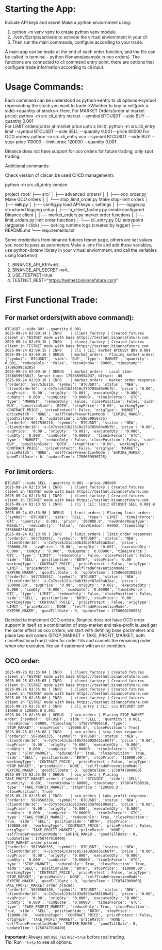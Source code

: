 
 # Starting the App:
 Include API keys and secret
 Make a python enviornment using:
  1. python -m venv venv   to create python venv module
  2. ./venv/Scripts/activate  to activate the virtual enviornment in your cli
  3. Then run the main commands, configure according to your trade.

A main app can be made at the end of each order function, and the file can be called in terminal - python filename(example in oco orders).
The functions are connected to cli command entry point, there are options that configure trade information according to cli input. 

# Usage Commands:
Each command can be understood as python->entry to cli options->symbol representing the stock you want to trade->Whether to buy or sell(pick a side)->quantity of stocks->
Here, 
For MARKET Orders(order at market price):
python -m src.cli_entry market --symbol BTCUSDT --side BUY --quantity 0.001       
For LIMIT orders(order at market price upto a limit):
python -m src.cli_entry limit --symbol BTCUSDT --side SELL --quantity 0.001 --price 60000
For OCO orders:
python -m src.cli_entry oco --symbol BTCUSDT --side BUY --stop-price 110000 --limit-price 120000 --quantity 0.001


Binance does not have support for oco orders for future trading, only spot trading.


Additional commands:

Check version of cli(can be used CI/CD management):

python -m src.cli_entry version





project_root/
├── src/
│   ├── advanced_orders/
│   │    ├── oco_order.py           Make OCO orders
│   │    └── stop_limit_order.py    Make stop-limit orders
│   ├── __init__.py
│   ├── config.py              load API keys + settings
│   ├── logger.py              structured logging setup
│   ├── b_client_factory.py    create configured Binance client
│   ├── market_orders.py       market order functions
│   ├── limit_orders.py        limit order functions
│   └── cli_entry.py                 CLI entrypoint (argparse / click)
├── bot.log                    runtime logs (created by logger)
├── README.md
└── requirements.txt

Some credentials from binance futures tesnet page, others are set values you need to pass as parameters
Make a .env file and add these variables, use python-dotenv library in your virtual enviornment, and call the variables using load.env().

1. BINANCE_API_KEY=d6........
2. BINANCE_API_SECRET=w4...
3. USE_TESTNET=true
4. TESTNET_REST="https://testnet.binancefuture.com"



# First Functional Trade:

## For market orders(with above command):
```
BTCUSDT --side BUY --quantity 0.001
2025-09-24 02:09:14 | INFO    | client_factory | Created futures client in TESTNET mode with base https://testnet.binancefuture.com
2025-09-24 02:09:15 | INFO    | client_factory | Created futures client in TESTNET mode with base https://testnet.binancefuture.com
2025-09-24 02:09:15 | INFO    | cli | CLI: market BTCUSDT BUY 0.001
2025-09-24 02:09:16 | DEBUG   | market_orders | Placing market order: {'symbol': 'BTCUSDT', 'side': 'BUY', 'type': 'MARKET', 'quantity': 0.001, 'reduceOnly': 'false', 'recvWindow': 60000, 'timestamp': 1758659956285}
2025-09-24 02:09:16 | DEBUG   | market_orders | Local time: 1758659955017, Server time: 1758659954937, Offset: -80
2025-09-24 02:09:16 | INFO    | market_orders | market_order response: {'orderId': 5677536210, 'symbol': 'BTCUSDT', 'status': 'NEW', 'clientOrderId': 'x-Cb7ytekJ1b23510c279785b80e9bfb', 'price': '0.00', 'avgPrice': '0.00', 'origQty': '0.001', 'executedQty': '0.000', 'cumQty': '0.000', 'cumQuote': '0.00000', 'timeInForce': 'GTC', 'type': 'MARKET', 'reduceOnly': False, 'closePosition': False, 'side': 'BUY', 'positionSide': 'BOTH', 'stopPrice': '0.00', 'workingType': 'CONTRACT_PRICE', 'priceProtect': False, 'origType': 'MARKET', 'priceMatch': 'NONE', 'selfTradePreventionMode': 'EXPIRE_MAKER', 'goodTillDate': 0, 'updateTime': 1758659956725}
{'orderId': 5677536210, 'symbol': 'BTCUSDT', 'status': 'NEW', 'clientOrderId': 'x-Cb7ytekJ1b23510c279785b80e9bfb', 'price': '0.00', 'avgPrice': '0.00', 'origQty': '0.001', 'executedQty': '0.000', 'cumQty': '0.000', 'cumQuote': '0.00000', 'timeInForce': 'GTC', 'type': 'MARKET', 'reduceOnly': False, 'closePosition': False, 'side': 'BUY', 'positionSide': 'BOTH', 'stopPrice': '0.00', 'workingType': 'CONTRACT_PRICE', 'priceProtect': False, 'origType': 'MARKET', 'priceMatch': 'NONE', 'selfTradePreventionMode': 'EXPIRE_MAKER', 'goodTillDate': 0, 'updateTime': 1758659956725}
```
## For limit orders:
```
BTCUSDT --side SELL --quantity 0.001 --price 200000   
2025-09-24 02:13:54 | INFO    | client_factory | Created futures client in TESTNET mode with base https://testnet.binancefuture.com
2025-09-24 02:13:54 | INFO    | client_factory | Created futures client in TESTNET mode with base https://testnet.binancefuture.com
2025-09-24 02:13:55 | INFO    | cli | CLI: limit BTCUSDT SELL 0.001 @ 200000.0
2025-09-24 02:13:56 | DEBUG   | limit_orders | Placing limit order: {'symbol': 'BTCUSDT', 'side': 'SELL', 'type': 'LIMIT', 'timeInForce': 'GTC', 'quantity': 0.001, 'price': '200000.0', 'newOrderRespType': 'RESULT', 'reduceOnly': 'false', 'recvWindow': 60000, 'timestamp': 1758660236106}
2025-09-24 02:13:56 | INFO    | limit_orders | limit_order response: {'orderId': 5677539917, 'symbol': 'BTCUSDT', 'status': 'NEW', 'clientOrderId': 'x-Cb7ytekJ21cc64b33bef07a95ab2ba', 'price': '200000.00', 'avgPrice': '0.00', 'origQty': '0.001', 'executedQty': '0.000', 'cumQty': '0.000', 'cumQuote': '0.00000', 'timeInForce': 'GTC', 'type': 'LIMIT', 'reduceOnly': False, 'closePosition': False, 'side': 'SELL', 'positionSide': 'BOTH', 'stopPrice': '0.00', 'workingType': 'CONTRACT_PRICE', 'priceProtect': False, 'origType': 'LIMIT', 'priceMatch': 'NONE', 'selfTradePreventionMode': 'EXPIRE_MAKER', 'goodTillDate': 0, 'updateTime': 1758660236553}
{'orderId': 5677539917, 'symbol': 'BTCUSDT', 'status': 'NEW', 'clientOrderId': 'x-Cb7ytekJ21cc64b33bef07a95ab2ba', 'price': '200000.00', 'avgPrice': '0.00', 'origQty': '0.001', 'executedQty': '0.000', 'cumQty': '0.000', 'cumQuote': '0.00000', 'timeInForce': 'GTC', 'type': 'LIMIT', 'reduceOnly': False, 'closePosition': False, 'side': 'SELL', 'positionSide': 'BOTH', 'stopPrice': '0.00', 'workingType': 'CONTRACT_PRICE', 'priceProtect': False, 'origType': 'LIMIT', 'priceMatch': 'NONE', 'selfTradePreventionMode': 'EXPIRE_MAKER', 'goodTillDate': 0, 'updateTime': 1758660236553}
```

Decided to implement  OCO orders. Binance does not have OCO order support in itself so a combination of stop-market and take-profit is used get the same effect as oco orders, we start with defining base parameters and  place two exit orders (STOP_MARKET + TAKE_PROFIT_MARKET, both closePosition=True).Listen for order fills and cancels the remaining order when one executes. like an if statement with an or condition.


## OCO order:
```
2025-09-25 02:35:04 | INFO    | client_factory | Created futures client in TESTNET mode with base https://testnet.binancefuture.com
2025-09-25 02:35:05 | INFO    | client_factory | Created futures client in TESTNET mode with base https://testnet.binancefuture.com
2025-09-25 02:35:06 | INFO    | client_factory | Created futures client in TESTNET mode with base https://testnet.binancefuture.com
2025-09-25 02:35:06 | INFO    | client_factory | Created futures client in TESTNET mode with base https://testnet.binancefuture.com
2025-09-25 02:35:07 | INFO    | cli_entry | CLI: oco BTCUSDT BUY 110000.0 120000.0 0.001
2025-09-25 02:35:08 | DEBUG   | oco_orders | Placing STOP_MARKET order: {'symbol': 'BTCUSDT', 'side': 'SELL', 'quantity': 0.001, 'recvWindow': 60000, 'timestamp': 1758747909518, 'type': 'STOP_MARKET', 'stopPrice': '110000.0', 'closePosition': True}
2025-09-25 02:35:08 | INFO    | oco_orders | stop_loss response: {'orderId': 5678560335, 'symbol': 'BTCUSDT', 'status': 'NEW', 'clientOrderId': 'x-Cb7ytekJc3aa19572e0928d31c60f4', 'price': '0.00', 'avgPrice': '0.00', 'origQty': '0.000', 'executedQty': '0.000', 'cumQty': '0.000', 'cumQuote': '0.00000', 'timeInForce': 'GTC', 'type': 'STOP_MARKET', 'reduceOnly': True, 'closePosition': True, 'side': 'SELL', 'positionSide': 'BOTH', 'stopPrice': '110000.00', 'workingType': 'CONTRACT_PRICE', 'priceProtect': False, 'origType': 'STOP_MARKET', 'priceMatch': 'NONE', 'selfTradePreventionMode': 'EXPIRE_MAKER', 'goodTillDate': 0, 'updateTime': 1758747909960}
2025-09-25 02:35:08 | DEBUG   | oco_orders | Placing TAKE_PROFIT_MARKET order: {'symbol': 'BTCUSDT', 'side': 'SELL', 'quantity': 0.001, 'recvWindow': 60000, 'timestamp': 1758747909518, 'type': 'TAKE_PROFIT_MARKET', 'stopPrice': '120000.0', 'closePosition': True}
2025-09-25 02:35:09 | INFO    | oco_orders | take_profit response: {'orderId': 5678560338, 'symbol': 'BTCUSDT', 'status': 'NEW', 'clientOrderId': 'x-Cb7ytekJ23c8133e9533af66109a01', 'price': '0.00', 'avgPrice': '0.00', 'origQty': '0.000', 'executedQty': '0.000', 'cumQty': '0.000', 'cumQuote': '0.00000', 'timeInForce': 'GTC', 'type': 'TAKE_PROFIT_MARKET', 'reduceOnly': True, 'closePosition': True, 'side': 'SELL', 'positionSide': 'BOTH', 'stopPrice': '120000.00', 'workingType': 'CONTRACT_PRICE', 'priceProtect': False, 'origType': 'TAKE_PROFIT_MARKET', 'priceMatch': 'NONE', 'selfTradePreventionMode': 'EXPIRE_MAKER', 'goodTillDate': 0, 'updateTime': 1758747910400}
STOP_MARKET order placed:
{'orderId': 5678560335, 'symbol': 'BTCUSDT', 'status': 'NEW', 'clientOrderId': 'x-Cb7ytekJc3aa19572e0928d31c60f4', 'price': '0.00', 'avgPrice': '0.00', 'origQty': '0.000', 'executedQty': '0.000', 'cumQty': '0.000', 'cumQuote': '0.00000', 'timeInForce': 'GTC', 'type': 'STOP_MARKET', 'reduceOnly': True, 'closePosition': True, 'side': 'SELL', 'positionSide': 'BOTH', 'stopPrice': '110000.00', 'workingType': 'CONTRACT_PRICE', 'priceProtect': False, 'origType': 'STOP_MARKET', 'priceMatch': 'NONE', 'selfTradePreventionMode': 'EXPIRE_MAKER', 'goodTillDate': 0, 'updateTime': 1758747909960}
TAKE_PROFIT_MARKET order placed:
{'orderId': 5678560338, 'symbol': 'BTCUSDT', 'status': 'NEW', 'clientOrderId': 'x-Cb7ytekJ23c8133e9533af66109a01', 'price': '0.00', 'avgPrice': '0.00', 'origQty': '0.000', 'executedQty': '0.000', 'cumQty': '0.000', 'cumQuote': '0.00000', 'timeInForce': 'GTC', 'type': 'TAKE_PROFIT_MARKET', 'reduceOnly': True, 'closePosition': True, 'side': 'SELL', 'positionSide': 'BOTH', 'stopPrice': '120000.00', 'workingType': 'CONTRACT_PRICE', 'priceProtect': False, 'origType': 'TAKE_PROFIT_MARKET', 'priceMatch': 'NONE', 'selfTradePreventionMode': 'EXPIRE_MAKER', 'goodTillDate': 0, 'updateTime': 1758747910400}
```

**Important:** Always set `USE_TESTNET=true` before real trading.  
*Tip:* Run `--help` to see all options.